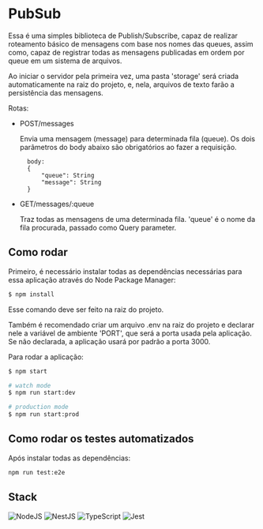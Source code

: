 # PubSub

Essa é uma simples biblioteca de Publish/Subscribe, capaz de realizar roteamento básico de mensagens com base nos nomes das queues, assim como, capaz de registrar todas as mensagens publicadas em ordem por queue em um sistema de arquivos.

Ao iniciar o servidor pela primeira vez, uma pasta 'storage' será criada automaticamente na raiz do projeto, e, nela, arquivos de texto farão a persistência das mensagens.

Rotas:
- POST/messages

    Envia uma mensagem (message) para determinada fila (queue). Os dois parâmetros do body abaixo são obrigatórios ao fazer a requisição.

        body:
        {
            "queue": String
            "message": String
        }

- GET/messages/:queue

    Traz todas as mensagens de uma determinada fila. 'queue' é o nome da fila procurada, passado como Query parameter.

## Como rodar

Primeiro, é necessário instalar todas as dependências necessárias para essa aplicação através do Node Package Manager:

```bash
$ npm install
```

Esse comando deve ser feito na raiz do projeto.

Também é recomendado criar um arquivo .env na raiz do projeto e declarar nele a variável de ambiente 'PORT', que será a porta usada pela aplicação. Se não declarada, a aplicação usará por padrão a porta 3000.

Para rodar a aplicação:

```bash
$ npm start

# watch mode
$ npm run start:dev

# production mode
$ npm run start:prod
```

## Como rodar os testes automatizados

Após instalar todas as dependências:

```bash
npm run test:e2e
```
  
## Stack

![NodeJS](https://img.shields.io/badge/node.js-6DA55F?style=for-the-badge&logo=node.js&logoColor=white) ![NestJS](https://img.shields.io/badge/nestjs-%23E0234E.svg?style=for-the-badge&logo=nestjs&logoColor=white) ![TypeScript](https://img.shields.io/badge/typescript-%23007ACC.svg?style=for-the-badge&logo=typescript&logoColor=white) ![Jest](https://img.shields.io/badge/-jest-%23C21325?style=for-the-badge&logo=jest&logoColor=white)
